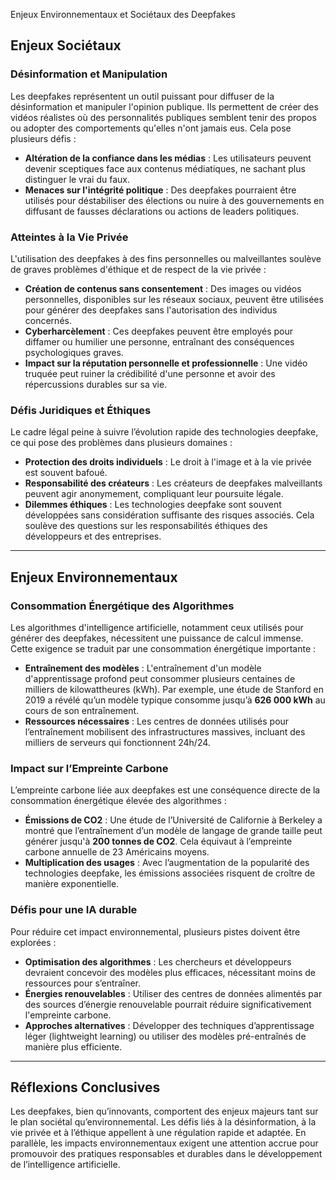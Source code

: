 Enjeux Environnementaux et Sociétaux des Deepfakes

## Enjeux Sociétaux

### Désinformation et Manipulation
Les deepfakes représentent un outil puissant pour diffuser de la désinformation et manipuler l'opinion publique. Ils permettent de créer des vidéos réalistes où des personnalités publiques semblent tenir des propos ou adopter des comportements qu'elles n'ont jamais eus. Cela pose plusieurs défis :
- **Altération de la confiance dans les médias** : Les utilisateurs peuvent devenir sceptiques face aux contenus médiatiques, ne sachant plus distinguer le vrai du faux.
- **Menaces sur l'intégrité politique** : Des deepfakes pourraient être utilisés pour déstabiliser des élections ou nuire à des gouvernements en diffusant de fausses déclarations ou actions de leaders politiques.

### Atteintes à la Vie Privée
L'utilisation des deepfakes à des fins personnelles ou malveillantes soulève de graves problèmes d'éthique et de respect de la vie privée :
- **Création de contenus sans consentement** : Des images ou vidéos personnelles, disponibles sur les réseaux sociaux, peuvent être utilisées pour générer des deepfakes sans l'autorisation des individus concernés.
- **Cyberharcèlement** : Ces deepfakes peuvent être employés pour diffamer ou humilier une personne, entraînant des conséquences psychologiques graves.
- **Impact sur la réputation personnelle et professionnelle** : Une vidéo truquée peut ruiner la crédibilité d'une personne et avoir des répercussions durables sur sa vie.

### Défis Juridiques et Éthiques
Le cadre légal peine à suivre l’évolution rapide des technologies deepfake, ce qui pose des problèmes dans plusieurs domaines :
- **Protection des droits individuels** : Le droit à l'image et à la vie privée est souvent bafoué.
- **Responsabilité des créateurs** : Les créateurs de deepfakes malveillants peuvent agir anonymement, compliquant leur poursuite légale.
- **Dilemmes éthiques** : Les technologies deepfake sont souvent développées sans considération suffisante des risques associés. Cela soulève des questions sur les responsabilités éthiques des développeurs et des entreprises.

---

## Enjeux Environnementaux

### Consommation Énergétique des Algorithmes
Les algorithmes d'intelligence artificielle, notamment ceux utilisés pour générer des deepfakes, nécessitent une puissance de calcul immense. Cette exigence se traduit par une consommation énergétique importante :
- **Entraînement des modèles** : L'entraînement d'un modèle d'apprentissage profond peut consommer plusieurs centaines de milliers de kilowattheures (kWh). Par exemple, une étude de Stanford en 2019 a révélé qu’un modèle typique consomme jusqu’à **626 000 kWh** au cours de son entraînement.
- **Ressources nécessaires** : Les centres de données utilisés pour l’entraînement mobilisent des infrastructures massives, incluant des milliers de serveurs qui fonctionnent 24h/24.

### Impact sur l’Empreinte Carbone
L’empreinte carbone liée aux deepfakes est une conséquence directe de la consommation énergétique élevée des algorithmes :
- **Émissions de CO2** : Une étude de l’Université de Californie à Berkeley a montré que l’entraînement d’un modèle de langage de grande taille peut générer jusqu'à **200 tonnes de CO2**. Cela équivaut à l’empreinte carbone annuelle de 23 Américains moyens.
- **Multiplication des usages** : Avec l’augmentation de la popularité des technologies deepfake, les émissions associées risquent de croître de manière exponentielle.

### Défis pour une IA durable
Pour réduire cet impact environnemental, plusieurs pistes doivent être explorées :
- **Optimisation des algorithmes** : Les chercheurs et développeurs devraient concevoir des modèles plus efficaces, nécessitant moins de ressources pour s’entraîner.
- **Énergies renouvelables** : Utiliser des centres de données alimentés par des sources d’énergie renouvelable pourrait réduire significativement l'empreinte carbone.
- **Approches alternatives** : Développer des techniques d’apprentissage léger (lightweight learning) ou utiliser des modèles pré-entraînés de manière plus efficiente.

---

## Réflexions Conclusives
Les deepfakes, bien qu’innovants, comportent des enjeux majeurs tant sur le plan sociétal qu’environnemental. Les défis liés à la désinformation, à la vie privée et à l’éthique appellent à une régulation rapide et adaptée. En parallèle, les impacts environnementaux exigent une attention accrue pour promouvoir des pratiques responsables et durables dans le développement de l’intelligence artificielle.
